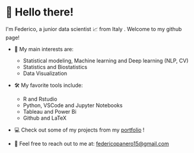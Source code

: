 # :wave: Hello there! 

I'm Federico, a junior data scientist 📈 from Italy . Welcome to my github page!

* :closed_book: My main interests are: 
    *   Statistical modeling, Machine learning and Deep learning (NLP, CV)
    *   Statistics and Biostatistics 
    *   Data Visualization

* :hammer_and_wrench: My favorite tools include: 
    * R and Rstudio
    * Python, VSCode and Jupyter Notebooks 
    * Tableau and Power Bi
    * Github and LaTeX

* :computer: Check out some of my projects from my [portfolio](https://github.com/Xpiri/Xpiri-Data-Science-Portfolio) ! 
* :email: Feel free to reach out to me at: federicopanero15@gmail.com
